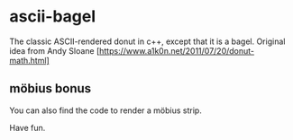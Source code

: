 # ascii-bagel
The classic ASCII-rendered donut in c++, except that it is a bagel. Original idea from Andy Sloane [https://www.a1k0n.net/2011/07/20/donut-math.html]

## möbius bonus
You can also find the code to render a möbius strip.

Have fun.
